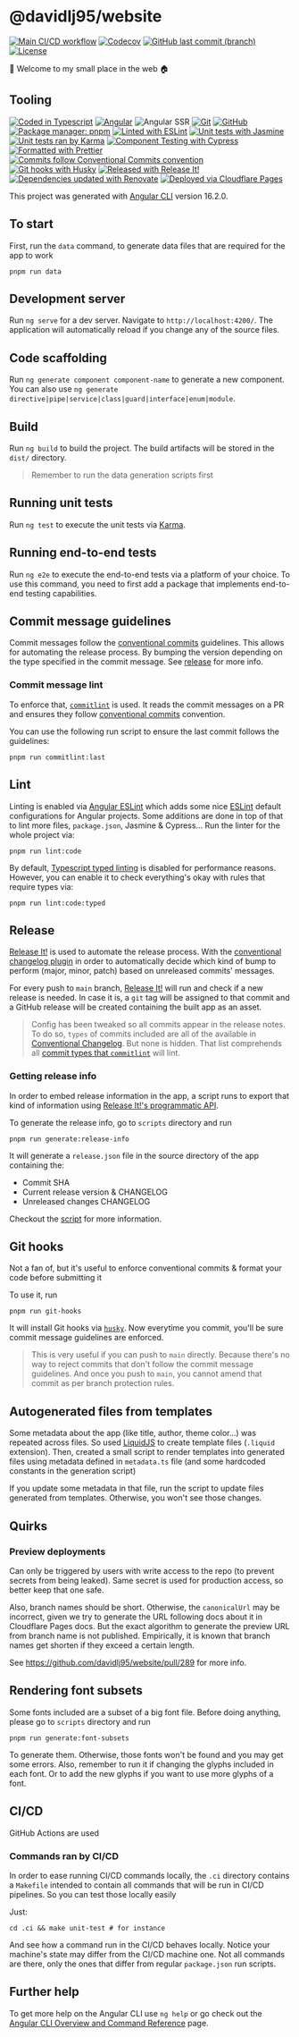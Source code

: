 # @davidlj95/website

[![Main CI/CD workflow](https://github.com/davidlj95/ngx/actions/workflows/main.yml/badge.svg)](https://github.com/davidlj95/ngx/actions/workflows/main.yml)
[![Codecov](https://codecov.io/gh/davidlj95/website/graph/badge.svg)](https://codecov.io/gh/davidlj95/website)
[![GitHub last commit (branch)](https://img.shields.io/github/last-commit/davidlj95/website/main?logo=github&label=Last%20commit&link=https%3A%2F%2Fgithub.com%2Fdavidlj95%2Fwebsite%2Fcommits%2Fmain%2F)](https://github.com/davidlj95/website/commits/main/)
[![License](https://img.shields.io/github/license/davidlj95/website?label=License&link=https%3A%2F%2Fgithub.com%2Fdavidlj95%2Fwebsite%2Fblob%2Fmain%2FLICENSE)](https://github.com/davidlj95/website/blob/main/LICENSE)

👋 Welcome to my small place in the web 🏠

## Tooling

[![Coded in Typescript](https://img.shields.io/badge/Coded_in-TypeScript-007ACC?logo=typescript&logoColor=white&link=https%3A%2F%2Fwww.typescriptlang.org)](https://www.typescriptlang.org)
[![Angular](https://img.shields.io/badge/Made_with-Angular-red?logo=angular&logoColor=white&link=https%3A%2F%2Fangular.dev%2F)](https://angular.dev/)
![Angular SSR](https://custom-icon-badges.demolab.com/badge/Uses-Angular_SSR-blue.svg?logo=angular-universal&link=https%3A%2F%2Fangular.dev%2Fguide%2Fssr)
[![Git](https://img.shields.io/badge/VCS-Git-f05032?logo=git&logoColor=f05032&link=https%3A%2F%git-scm.com%2F)](https://git-scm.com/)
[![GitHub](https://img.shields.io/badge/Repository%20hosting-GitHub-181717?logo=github&logoColor=181717&link=https%3A%2F%github.com%2F)](https://github.com/)
[![Package manager: pnpm](https://img.shields.io/badge/Package_manager-pnpm-f69220?logo=pnpm&link=https%3A%2F%2Fpnpm.io%2F)](https://pnpm.io/)
[![Linted with ESLint](https://img.shields.io/badge/Linted_with-ESLint-3A33D1?logo=eslint&logoColor=white&link=https%3A%2F%2Feslint.org)][ESLint]
[![Unit tests with Jasmine](https://img.shields.io/badge/Unit_tests_with-Jasmine-8A4182?logo=Jasmine&logoColor=white&link=https%3A%2F%2Fjasmine.github.io)](https://jasmine.github.io)
[![Unit tests ran by Karma](https://custom-icon-badges.demolab.com/badge/Unit_tests_ran_by-Karma-42beae.svg?logo=karma-runner&link=https%3A%2F%2Fkarma-runner.github.io)](https://karma-runner.github.io)
[![Component Testing with Cypress](https://img.shields.io/badge/Component_Testing_with-Cypress-green?logo=cypress&link=https%3A%2F%2Fwww.cypress.io)](https://www.cypress.io)
[![Formatted with Prettier](https://img.shields.io/badge/Formatted_with-prettier-1A2C34?logo=prettier&logoColor=F7BA3E&link=https%3A%2F%2Fprettier.io)](https://prettier.io)
[![Commits follow Conventional Commits convention](https://img.shields.io/badge/Commits_convention-Conventional_Commits-%23FE5196?logo=conventionalcommits&logoColor=white&link=https%3A%2F%2Fconventionalcommits.org)](https://conventionalcommits.org)
[![Git hooks with Husky](https://img.shields.io/badge/Git_hooks_with-Husky%F0%9F%90%B6-1a1a1e?link=https%3A%2F%2Ftypicode.github.io%2Fhusky%2F)](https://typicode.github.io/husky/)
[![Released with Release It!](https://img.shields.io/badge/Released_with-%F0%9F%9A%80_Release_It!-black?link=https%3A%2F%2Fgithub.com%2Frelease-it%2Frelease-it)](https://github.com/release-it/release-it)
[![Dependencies updated with Renovate](https://img.shields.io/badge/Dependencies_updated_with-Renovate-1a1f6c?logo=renovate&logoColor=white&link=https%3A%2F%2Frenovatebot.com)](https://renovatebot.com)
[![Deployed via Cloudflare Pages](https://img.shields.io/badge/Deployed_via-Cloudflare%20Pages-f38020?logo=cloudflarepages&link=https%3A%2F%pages.cloudflare.com%2F)](https://pages.cloudflare.com/)

[ESLint]: https://eslint.org

This project was generated with [Angular CLI](https://github.com/angular/angular-cli) version 16.2.0.

## To start

First, run the `data` command, to generate data files that are required for the app to work

```shell
pnpm run data
```

## Development server

Run `ng serve` for a dev server. Navigate to `http://localhost:4200/`. The application will automatically reload if you
change any of the source files.

## Code scaffolding

Run `ng generate component component-name` to generate a new component. You can also
use `ng generate directive|pipe|service|class|guard|interface|enum|module`.

## Build

Run `ng build` to build the project. The build artifacts will be stored in the `dist/` directory.

> Remember to run the data generation scripts first

## Running unit tests

Run `ng test` to execute the unit tests via [Karma](https://karma-runner.github.io).

## Running end-to-end tests

Run `ng e2e` to execute the end-to-end tests via a platform of your choice. To use this command, you need to first add a
package that implements end-to-end testing capabilities.

## Commit message guidelines

Commit messages follow the [conventional commits][conventional-commits] guidelines. This allows for automating the release process. By bumping the version depending on the type specified in the commit message. See [release](#release) for more info.

[conventional-commits]: https://www.conventionalcommits.org/en/v1.0.0/

### Commit message lint

To enforce that, [`commitlint`][commitlint] is used. It reads the commit messages on a PR and ensures they follow
[conventional commits][conventional-commits] convention.

You can use the following run script to ensure the last commit follows the guidelines:

```shell
pnpm run commitlint:last
```

[commitlint]: https://github.com/conventional-changelog/commitlint

## Lint

Linting is enabled via [Angular ESLint](https://github.com/angular-eslint/angular-eslint) which adds some nice [ESLint] default configurations for Angular projects. Some additions are done in top of that to lint more files, `package.json`, Jasmine & Cypress... Run the linter for the whole project via:

```shell
pnpm run lint:code
```

By default, [Typescript typed linting](https://typescript-eslint.io/getting-started/typed-linting/) is disabled for performance reasons. However, you can enable it to check everything's okay with rules that require types via:

```shell
pnpm run lint:code:typed
```

## Release

[Release It!][release-it] is used to automate the release process. With the [conventional changelog plugin][release-it-cc] in order to automatically decide which kind of bump to perform (major, minor, patch) based on unreleased commits' messages.

For every push to `main` branch, [Release It!][release-it] will run and check if a new release is needed. In case it is, a `git` tag will be assigned to that commit and a GitHub release will be created containing the built app as an asset.

[release-it]: https://github.com/release-it/release-it
[release-it-cc]: https://github.com/release-it/conventional-changelog

> Config has been tweaked so all commits appear in the release notes. To do so, `types` of commits included are all
> of the available in [Conventional Changelog](https://github.com/conventional-changelog/conventional-changelog/blob/conventional-changelog-conventionalcommits-v7.0.1/packages/conventional-changelog-conventionalcommits/constants.js#L3). But none is
> hidden. That list comprehends
> all [commit types that `commitlint`](https://github.com/conventional-changelog/commitlint/blob/v17.7.1/%40commitlint/config-conventional/index.js#L22-L32)
> will lint.

### Getting release info

In order to embed release information in the app, a script runs to export that kind of information using
[Release It!'s programmatic API](https://github.com/release-it/release-it/blob/main/docs/recipes/programmatic.md).

To generate the release info, go to `scripts` directory and run

```shell
pnpm run generate:release-info
```

It will generate a `release.json` file in the source directory of the app containing the:

- Commit SHA
- Current release version & CHANGELOG
- Unreleased changes CHANGELOG

Checkout the [script](scripts/src/generate-release-info.ts) for more information.

## Git hooks

Not a fan of, but it's useful to enforce conventional commits & format your code before submitting it

To use it, run

```shell
pnpm run git-hooks
```

It will install Git hooks via [`husky`](https://typicode.github.io/husky/). Now everytime you commit, you'll be sure
commit message guidelines are enforced.

> This is very useful if you can push to `main` directly. Because there's no way to reject commits that don't follow the
> commit message guidelines. And once you push to `main`, you cannot amend that commit as per branch protection rules.

## Autogenerated files from templates

Some metadata about the app (like title, author, theme color...) was repeated across files. So used
[LiquidJS](https://liquidjs.com) to create template files (`.liquid` extension). Then, created a small script to render
templates into generated files using metadata defined in `metadata.ts` file (and some hardcoded constants in the
generation script)

If you update some metadata in that file, run the script to update files generated from templates. Otherwise, you
won't see those changes.

## Quirks

### Preview deployments

Can only be triggered by users with write access to the repo (to prevent secrets from being leaked). Same secret is used for production access, so better keep that one safe.

Also, branch names should be short. Otherwise, the `canonicalUrl` may be incorrect, given we try to generate the URL following docs about it in Cloudflare Pages docs. But the exact algorithm to generate the preview URL from branch name is not published. Empirically, it is known that branch names get shorten if they exceed a certain length.

See https://github.com/davidlj95/website/pull/289 for more info.

## Rendering font subsets

Some fonts included are a subset of a big font file. Before doing anything, please go to `scripts` directory and run

```shell
pnpm run generate:font-subsets
```

To generate them. Otherwise, those fonts won't be found and you may get some errors. Also, remember to run it if
changing the glyphs included in each font. Or to add the new glyphs if you want to use more glyphs of a font.

## CI/CD

GitHub Actions are used

### Commands ran by CI/CD

In order to ease running CI/CD commands locally, the `.ci` directory contains a `Makefile` intended to contain all
commands that will be run in CI/CD pipelines. So you can test those locally easily

Just:

```shell
cd .ci && make unit-test # for instance
```

And see how a command run in the CI/CD behaves locally. Notice your machine's state may differ from the CI/CD machine
one. Not all commands are there, only the ones that differ from regular `package.json` run scripts.

## Further help

To get more help on the Angular CLI use `ng help` or go check out
the [Angular CLI Overview and Command Reference](https://angular.io/cli) page.
